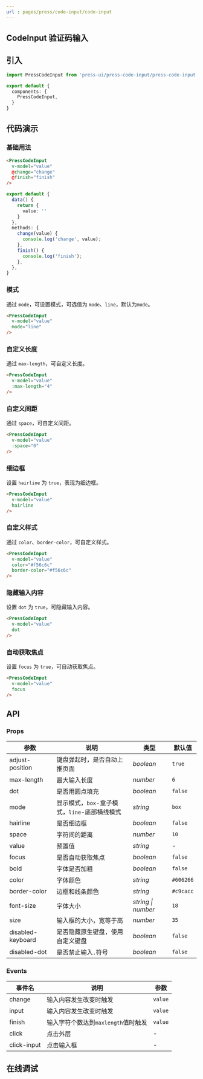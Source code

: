 ```yaml
---
url : pages/press/code-input/code-input
---
```


## CodeInput 验证码输入


## 引入

```ts
import PressCodeInput from 'press-ui/press-code-input/press-code-input.vue';

export default {
  components: {
    PressCodeInput,
  }
}
```

## 代码演示

### 基础用法

```html
<PressCodeInput
  v-model="value"
  @change="change"
  @finish="finish"
/>
```

```ts
export default {
  data() {
    return {
      value: ''
    }
  },
  methods: {
    change(value) {
      console.log('change', value);
    },
    finish() {
      console.log('finish');
    },
  },
}
```

### 模式

通过 `mode`，可设置模式，可选值为 `mode`、`line`，默认为`mode`。

```html
<PressCodeInput
  v-model="value"
  mode="line"
/>
```

### 自定义长度

通过 `max-length`，可自定义长度。

```html
<PressCodeInput
  v-model="value"
  :max-length="4"
/>
```

### 自定义间距

通过 `space`，可自定义间距。

```html
<PressCodeInput
  v-model="value"
  :space="0"
/>
```

### 细边框

设置 `hairline` 为 `true`，表现为细边框。


```html
<PressCodeInput
  v-model="value"
  hairline
/>
```

### 自定义样式

通过 `color`、`border-color`，可自定义样式。


```html
<PressCodeInput
  v-model="value"
  color="#f56c6c"
  border-color="#f56c6c"
/>
```

### 隐藏输入内容

设置 `dot` 为 `true`，可隐藏输入内容。

```html
<PressCodeInput
  v-model="value"
  dot
/>
```

### 自动获取焦点

设置 `focus` 为 `true`，可自动获取焦点。

```html
<PressCodeInput
  v-model="value"
  focus
/>
```



## API

### Props

| 参数              | 说明                                          | 类型               | 默认值    |
| ----------------- | --------------------------------------------- | ------------------ | --------- |
| adjust-position   | 键盘弹起时，是否自动上推页面                  | _boolean_          | `true`    |
| max-length        | 最大输入长度                                  | _number_           | `6`       |
| dot               | 是否用圆点填充                                | _boolean_          | `false`   |
| mode              | 显示模式，`box`-盒子模式，`line`-底部横线模式 | _string_           | `box`     |
| hairline          | 是否细边框                                    | _boolean_          | `false`   |
| space             | 字符间的距离                                  | _number_           | `10`      |
| value             | 预置值                                        | _string_           | -         |
| focus             | 是否自动获取焦点                              | _boolean_          | `false`   |
| bold              | 字体是否加粗                                  | _boolean_          | `false`   |
| color             | 字体颜色                                      | _string_           | `#606266` |
| border-color      | 边框和线条颜色                                | _string_           | `#c9cacc` |
| font-size         | 字体大小                                      | _string \| number_ | `18`      |
| size              | 输入框的大小，宽等于高                        | _number_           | `35`      |
| disabled-keyboard | 是否隐藏原生键盘，使用自定义键盘              | _boolean_          | `false`   |
| disabled-dot      | 是否禁止输入`.`符号                           | _boolean_          | `false`   |



### Events

| 事件名      | 说明                                | 参数    |
| ----------- | ----------------------------------- | ------- |
| change      | 输入内容发生改变时触发              | `value` |
| input       | 输入内容发生改变时触发              | `value` |
| finish      | 输入字符个数达到`maxlength`值时触发 | `value` |
| click       | 点击外层                            | -       |
| click-input | 点击输入框                          | -       |

## 在线调试

<debug-online />

